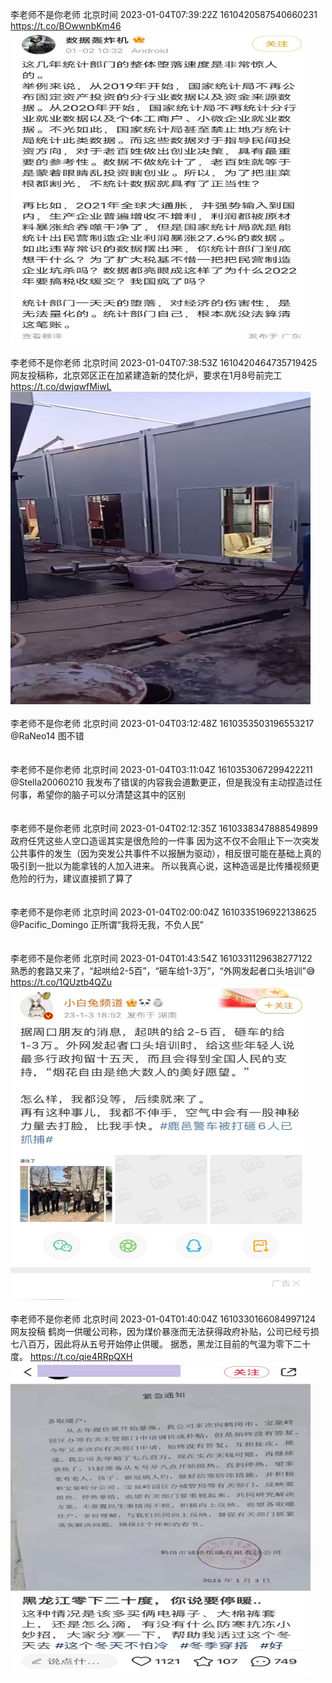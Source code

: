 李老师不是你老师 北京时间 2023-01-04T07:39:22Z 1610420587540660231<br>https://t.co/BOwwnbKm46<br><img src='/temp/image/2023/y-Month-1/1610420587540660231_0.jpg' width='480' height='500'><br><br>李老师不是你老师 北京时间 2023-01-04T07:38:53Z 1610420464735719425<br>网友投稿称，北京郊区正在加紧建造新的焚化炉，要求在1月8号前完工 https://t.co/dwjqwfMiwL<br><img src='/temp/video/2023/y-Month-1/v-Day-04/whyyoutouzhele/1610420464735719425_0.jpg' width='480' height='500'><br><br>李老师不是你老师 北京时间 2023-01-04T03:12:48Z 1610353503196553217<br>@RaNeo14 图不错<br><br><br>李老师不是你老师 北京时间 2023-01-04T03:11:04Z 1610353067299422211<br>@Stella20060210 我发布了错误的内容我会道歉更正，但是我没有主动捏造过任何事，希望你的脑子可以分清楚这其中的区别<br><br><br>李老师不是你老师 北京时间 2023-01-04T02:12:35Z 1610338347888549899<br>政府任凭这些人空口造谣其实是很危险的一件事
因为这不仅不会阻止下一次突发公共事件的发生（因为突发公共事件不以报酬为驱动），相反很可能在基础上真的吸引到一批以为能拿钱的人加入进来。
所以我真心说，这种造谣是比传播视频更危险的行为，建议直接抓了算了<br><br><br>李老师不是你老师 北京时间 2023-01-04T02:00:04Z 1610335196922138625<br>@Pacific_Domingo 正所谓“我将无我，不负人民”<br><br><br>李老师不是你老师 北京时间 2023-01-04T01:43:54Z 1610331129638277122<br>熟悉的套路又来了，“起哄给2-5百”，“砸车给1-3万”，“外网发起者口头培训”😅 https://t.co/1QUztb4QZu<br><img src='/temp/image/2023/y-Month-1/1610331129638277122_0.jpg' width='480' height='500'><br><br>李老师不是你老师 北京时间 2023-01-04T01:40:04Z 1610330166084997124<br>网友投稿
鹤岗一供暖公司称，因为煤价暴涨而无法获得政府补贴，公司已经亏损七八百万，因此将从五号开始停止供暖。
据悉，黑龙江目前的气温为零下二十度。 https://t.co/qie4RRpQXH<br><img src='/temp/image/2023/y-Month-1/1610330166084997124_0.jpg' width='480' height='500'><br><br>